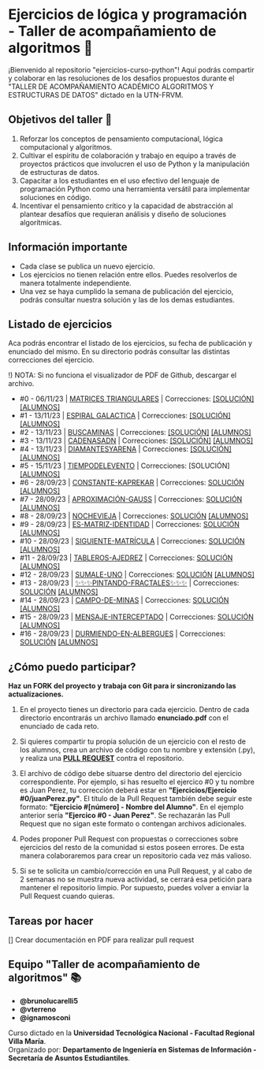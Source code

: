 # Ejercicios de lógica y programación - Taller de acompañamiento de algoritmos 🐍

¡Bienvenido al repositorio "ejercicios-curso-python"! Aquí podrás compartir y colaborar en las resoluciones de los desafíos propuestos durante el "TALLER DE ACOMPAÑAMIENTO ACADÉMICO ALGORITMOS Y ESTRUCTURAS DE DATOS" dictado en la UTN-FRVM.

## Objetivos del taller 🚀

1. Reforzar los conceptos de pensamiento computacional, lógica computacional y algoritmos.
2. Cultivar el espíritu de colaboración y trabajo en equipo a través de proyectos prácticos que involucren el uso de Python y la manipulación de estructuras de datos.
3. Capacitar a los estudiantes en el uso efectivo del lenguaje de programación Python como una herramienta versátil para implementar soluciones en código.
4. Incentivar el pensamiento crítico y la capacidad de abstracción al plantear desafíos que requieran análisis y diseño de soluciones algorítmicas.

## Información importante 

* Cada clase se publica un nuevo ejercicio.
* Los ejercicios no tienen relación entre ellos. Puedes resolverlos de manera totalmente independiente.
* Una vez se haya cumplido la semana de publicación del ejercicio, podrás consultar nuestra solución y las de los demas estudiantes.

## Listado de ejercicios
Aca podrás encontrar el listado de los ejercicios, su fecha de publicación y enunciado del mismo. En su directorio podrás consultar las distintas correcciones del ejercicio.

!) NOTA: Si no funciona el visualizador de PDF de Github, descargar el archivo.

* #0 - 06/11/23 | [MATRICES TRIANGULARES](https://github.com/vterreno/ejercicios-curso-python/blob/main/Ejercicios/Ejercicio%20%230%20-%20Matrices%20Triangulares/enunciado.pdf) | Correcciones: [[SOLUCIÓN]](https://github.com/vterreno/ejercicios-curso-python/tree/main/Ejercicios/Ejercicio%20%230%20-%20Matrices%20Triangulares/Resoluciony) [[ALUMNOS]](https://github.com/vterreno/ejercicios-curso-python/tree/main/Ejercicios/Ejercicio%20%230%20-%20Matrices%20Triangulares)
* #1 - 13/11/23 | [ESPIRAL GALACTICA](https://github.com/vterreno/ejercicios-curso-python/blob/main/Ejercicios/Ejercicio%20%231%20-%20Espiral%20Galactica/enunciado.pdf) | Correcciones: [[SOLUCIÓN]](https://github.com/vterreno/ejercicios-curso-python/tree/main/Ejercicios/Ejercicio%20%231%20-%20Espiral%20Galactica/Resolucion)  [[ALUMNOS]](https://github.com/vterreno/ejercicios-curso-python/tree/main/Ejercicios/Ejercicio%20%231%20-%20Espiral%20Galactica)
* #2 - 13/11/23 | [BUSCAMINAS](https://github.com/vterreno/ejercicios-curso-python/blob/main/Ejercicios/Ejercicio%20%232%20-%20Buscaminas/enunciado.pdf) | Correcciones: [[SOLUCIÓN]](https://github.com/vterreno/ejercicios-curso-python/tree/main/Ejercicios/Ejercicio%20%232%20-%20Buscaminas/Resolucion) [[ALUMNOS]](https://github.com/vterreno/ejercicios-curso-python/tree/main/Ejercicios/Ejercicio%20%232%20-%20Buscaminas)
* #3 - 13/11/23 | [CADENASADN](https://github.com/vterreno/ejercicios-curso-python/blob/main/Ejercicios/Ejercicio%20%233%20-%20Cadenas%20ADN/enunciado.pdf) | Correcciones: [[SOLUCIÓN]](https://github.com/vterreno/ejercicios-curso-python/tree/main/Ejercicios/Ejercicio%20%233%20-%20Cadenas%20ADN/Resolucion) [[ALUMNOS]](https://github.com/vterreno/ejercicios-curso-python/tree/main/Ejercicios/Ejercicio%20%233%20-%20Cadenas%20ADN)
* #4 - 13/11/23 |  [DIAMANTESYARENA](https://github.com/vterreno/ejercicios-curso-python/blob/main/Ejercicios/Ejercicio%20%234%20-%20Diamantes%20y%20Arena/enunciado.pdf) | Correcciones: [[SOLUCIÓN]](https://github.com/vterreno/ejercicios-curso-python/tree/main/Ejercicios/Ejercicio%20%234%20-%20Diamantes%20y%20Arena/Resolucion) [[ALUMNOS]](https://github.com/vterreno/ejercicios-curso-python/tree/main/Ejercicios/Ejercicio%20%234%20-%20Diamantes%20y%20Arena)
* #5 - 15/11/23 | [TIEMPODELEVENTO](https://github.com/vterreno/ejercicios-curso-python/blob/main/Ejercicios/Ejercicio%20%235%20-%20Tiempo%20del%20evento/enunciado.pdf) | Correcciones: [SOLUCIÓN] [[ALUMNOS]](https://github.com/vterreno/ejercicios-curso-python/tree/main/Ejercicios/Ejercicio%20%235%20-%20Tiempo%20del%20evento)
* #6 - 28/09/23 | [CONSTANTE-KAPREKAR](https://github.com/vterreno/ejercicios-curso-python/blob/main/Ejercicios/Ejercicio%20%236%20-%20Volumen%201%20-%20100%20-%20Constante%20de%20Kaprekar/Volumen%201%20-%20100%20-%20Constante%20de%20Kaprekar.pdf) | Correcciones: [SOLUCIÓN](https://github.com/vterreno/ejercicios-curso-python/tree/main/Ejercicios/Ejercicio%20%236%20-%20Volumen%201%20-%20100%20-%20Constante%20de%20Kaprekar/Resoluci%C3%B3n) [[ALUMNOS]](https://github.com/vterreno/ejercicios-curso-python/tree/main/Ejercicios/Ejercicio%20%236%20-%20Volumen%201%20-%20100%20-%20Constante%20de%20Kaprekar)
* #7 - 28/09/23 | [APROXIMACIÓN-GAUSS](https://github.com/vterreno/ejercicios-curso-python/blob/main/Ejercicios/Ejercicio%20%237%20-%20Volumen%201%20-%20107%20-%20Aproximaci%C3%B3n%20de%20gauss/Volumen%201%20-%20107%20-%20Aproximaci%C3%B3n%20de%20gauss.pdf) | Correcciones: [SOLUCIÓN](https://github.com/vterreno/ejercicios-curso-python/tree/main/Ejercicios/Ejercicio%20%237%20-%20Volumen%201%20-%20107%20-%20Aproximaci%C3%B3n%20de%20gauss/Resoluci%C3%B3n) [[ALUMNOS]](https://github.com/vterreno/ejercicios-curso-python/tree/main/Ejercicios/Ejercicio%20%237%20-%20Volumen%201%20-%20107%20-%20Aproximaci%C3%B3n%20de%20gauss)
* #8 - 28/09/23 | [NOCHEVIEJA](https://github.com/vterreno/ejercicios-curso-python/blob/main/Ejercicios/Ejercicio%20%238%20-%20Volumen%201%20-%20148%20-%20Nochevieja/Volumen%201%20-%20148%20-%20Nochevieja.pdf) | Correcciones: [SOLUCIÓN](https://github.com/vterreno/ejercicios-curso-python/tree/main/Ejercicios/Ejercicio%20%238%20-%20Volumen%201%20-%20148%20-%20Nochevieja/Resoluci%C3%B3n) [[ALUMNOS]](https://github.com/vterreno/ejercicios-curso-python/tree/main/Ejercicios/Ejercicio%20%238%20-%20Volumen%201%20-%20148%20-%20Nochevieja)
* #9 - 28/09/23 | [ES-MATRIZ-IDENTIDAD](https://github.com/vterreno/ejercicios-curso-python/blob/main/Ejercicios/Ejercicio%20%239%20-%20Volumen%201%20-%20151%20-%20Es%20matriz%20identidad/Volumen%201%20-%20151%20-%20Es%20matriz%20identidad.pdf) | Correcciones: [SOLUCIÓN](https://github.com/vterreno/ejercicios-curso-python/tree/main/Ejercicios/Ejercicio%20%239%20-%20Volumen%201%20-%20151%20-%20Es%20matriz%20identidad/Resoluci%C3%B3n) [[ALUMNOS]](https://github.com/vterreno/ejercicios-curso-python/tree/main/Ejercicios/Ejercicio%20%239%20-%20Volumen%201%20-%20151%20-%20Es%20matriz%20identidad)
* #10 - 28/09/23 | [SIGUIENTE-MATRÍCULA](https://github.com/vterreno/ejercicios-curso-python/blob/main/Ejercicios/Ejercicio%20%2310%20-%20Volumen%201%20-%20154%20-%20Cu%C3%A1l%20es%20la%20siguiente%20matr%C3%ADcula/Volumen%201%20-%20154%20-%20Cu%C3%A1l%20es%20la%20siguiente%20matr%C3%ADcula.pdf) | Correcciones: [SOLUCIÓN](https://github.com/vterreno/ejercicios-curso-python/tree/main/Ejercicios/Ejercicio%20%2310%20-%20Volumen%201%20-%20154%20-%20Cu%C3%A1l%20es%20la%20siguiente%20matr%C3%ADcula/Resoluci%C3%B3n) [[ALUMNOS]](https://github.com/vterreno/ejercicios-curso-python/tree/main/Ejercicios/Ejercicio%20%2310%20-%20Volumen%201%20-%20154%20-%20Cu%C3%A1l%20es%20la%20siguiente%20matr%C3%ADcula)
* #11 - 28/09/23 | [TABLEROS-AJEDREZ](https://github.com/vterreno/ejercicios-curso-python/blob/main/Ejercicios/Ejercicio%20%2311%20-%20Volumen%201%20-%20162%20-%20Tableros%20de%20Ajedrez/Volumen%201%20-%20162%20-%20Tableros%20de%20Ajedrez.pdf) | Correcciones: [SOLUCIÓN](https://github.com/vterreno/ejercicios-curso-python/tree/main/Ejercicios/Ejercicio%20%2311%20-%20Volumen%201%20-%20162%20-%20Tableros%20de%20Ajedrez/Resoluci%C3%B3n) [[ALUMNOS]](https://github.com/vterreno/ejercicios-curso-python/tree/main/Ejercicios/Ejercicio%20%2311%20-%20Volumen%201%20-%20162%20-%20Tableros%20de%20Ajedrez)
* #12 - 28/09/23 | [SUMALE-UNO](https://github.com/vterreno/ejercicios-curso-python/blob/main/Ejercicios/Ejercicio%20%2312%20-%20Volumen%201%20-%20163%20-%20S%C3%BAmale%201/Volumen%201%20-%20163%20-%20S%C3%BAmale%201.pdf) | Correcciones: [SOLUCIÓN](https://github.com/vterreno/ejercicios-curso-python/tree/main/Ejercicios/Ejercicio%20%2312%20-%20Volumen%201%20-%20163%20-%20S%C3%BAmale%201/Resoluci%C3%B3n) [[ALUMNOS]](https://github.com/vterreno/ejercicios-curso-python/tree/main/Ejercicios/Ejercicio%20%2312%20-%20Volumen%201%20-%20163%20-%20S%C3%BAmale%201)
* #13 - 28/09/23 | [✨✨✨PINTANDO-FRACTALES✨✨✨](https://github.com/vterreno/ejercicios-curso-python/blob/main/Ejercicios/Ejercicio%20%2313%20-%20Volumen%201%20-%20167%20-%20Pintando%20Fractales/Volumen%201%20-%20167%20-%20Pintando%20Fractales.pdf) | Correcciones: [SOLUCIÓN](https://github.com/vterreno/ejercicios-curso-python/tree/main/Ejercicios/Ejercicio%20%2313%20-%20Volumen%201%20-%20167%20-%20Pintando%20Fractales/Resoluci%C3%B3n) [[ALUMNOS]](https://github.com/vterreno/ejercicios-curso-python/tree/main/Ejercicios/Ejercicio%20%2313%20-%20Volumen%201%20-%20167%20-%20Pintando%20Fractales)
* #14 - 28/09/23 | [CAMPO-DE-MINAS](https://github.com/vterreno/ejercicios-curso-python/blob/main/Ejercicios/Ejercicio%20%2314%20-%20Volumen%201%20-%20176%20-%20Campo%20de%20Minas/Volumen%201%20-%20176%20-%20Campo%20de%20Minas.pdf) | Correcciones: [SOLUCIÓN](https://github.com/vterreno/ejercicios-curso-python/tree/main/Ejercicios/Ejercicio%20%2314%20-%20Volumen%201%20-%20176%20-%20Campo%20de%20Minas/Resoluci%C3%B3n) [[ALUMNOS]](https://github.com/vterreno/ejercicios-curso-python/tree/main/Ejercicios/Ejercicio%20%2314%20-%20Volumen%201%20-%20176%20-%20Campo%20de%20Minas)
* #15 - 28/09/23 | [MENSAJE-INTERCEPTADO](https://github.com/vterreno/ejercicios-curso-python/blob/main/Ejercicios/Ejercicio%20%2315%20-%20Volumen%201%20-%20197%20-%20Mensaje%20interceptado/Volumen%201%20-%20197%20-%20Mensaje%20interceptado.pdf) | Correcciones: [SOLUCIÓN](https://github.com/vterreno/ejercicios-curso-python/tree/main/Ejercicios/Ejercicio%20%2315%20-%20Volumen%201%20-%20197%20-%20Mensaje%20interceptado/Resoluci%C3%B3n) [[ALUMNOS]](https://github.com/vterreno/ejercicios-curso-python/tree/main/Ejercicios/Ejercicio%20%2315%20-%20Volumen%201%20-%20197%20-%20Mensaje%20interceptado)
* #16 - 28/09/23 | [DURMIENDO-EN-ALBERGUES](https://github.com/vterreno/ejercicios-curso-python/blob/main/Ejercicios/Ejercicio%20%2316%20-%20Volumen%204%20-%20400%20-%20Durmiendo%20en%20albergues/Volumen%204%20-%20400%20-%20Durmiendo%20en%20albergues.pdf) | Correcciones: [SOLUCIÓN](https://github.com/vterreno/ejercicios-curso-python/tree/main/Ejercicios/Ejercicio%20%2316%20-%20Volumen%204%20-%20400%20-%20Durmiendo%20en%20albergues/Resoluci%C3%B3n) [[ALUMNOS]](https://github.com/vterreno/ejercicios-curso-python/tree/main/Ejercicios/Ejercicio%20%2316%20-%20Volumen%204%20-%20400%20-%20Durmiendo%20en%20albergues)



## ¿Cómo puedo participar?

**Haz un FORK del proyecto y trabaja con Git para ir sincronizando las actualizaciones.**
1. En el proyecto tienes un directorio para cada ejercicio. Dentro de cada directorio encontrarás un archivo llamado **enunciado.pdf** con el enunciado de cada reto.

2. Si quieres compartir tu propia solución de un ejercicio con el resto de los alumnos, crea un archivo de código con tu nombre y extensión (.py), y realiza una [**PULL REQUEST**](https://docs.github.com/es/pull-requests/collaborating-with-pull-requests/proposing-changes-to-your-work-with-pull-requests/creating-a-pull-request) contra el repositorio.
3. El archivo de código debe situarse dentro del directorio del ejercicio correspondiente. Por ejemplo, si has resuelto el ejercico #0 y tu nombre es Juan Perez, tu corrección deberá estar en **"Ejercicios/Ejercicio #0/juanPerez.py"**. El título de la Pull Request también debe seguir este formato: **"Ejercicio #[número] - Nombre del Alumno"**. En el ejemplo anterior sería **"Ejercico #0 - Juan Perez"**. Se rechazarán las Pull Request que no sigan este formato o contengan archivos adicionales.
4. Podes proponer Pull Request con propuestas o correcciones sobre ejercicios del resto de la comunidad si estos poseen errores. De esta manera colaboraremos para crear un repositorio cada vez más valioso.
5. Si se te solicita un cambio/corrección en una Pull Request, y al cabo de 2 semanas no se muestra nueva actividad, se cerrará esa petición para mantener el repositorio limpio. Por supuesto, puedes volver a enviar la Pull Request cuando quieras.

## Tareas por hacer
[] Crear documentación en PDF para realizar pull request

## Equipo "Taller de acompañamiento de algoritmos" 📚

* **@brunolucarelli5**
* **@vterreno**
* **@ignamosconi**

Curso dictado en la **Universidad Tecnológica Nacional - Facultad Regional Villa María**. \
Organizado por: **Departamento de Ingeniería en Sistemas de Información - Secretaría de Asuntos Estudiantiles**.

